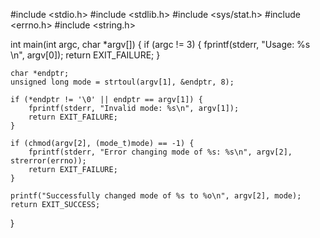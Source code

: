 #include <stdio.h>
#include <stdlib.h>
#include <sys/stat.h>
#include <errno.h>
#include <string.h>

int main(int argc, char *argv[]) {
    if (argc != 3) {
        fprintf(stderr, "Usage: %s <number> <file>\n", argv[0]);
        return EXIT_FAILURE;
    }

    char *endptr;
    unsigned long mode = strtoul(argv[1], &endptr, 8);

    if (*endptr != '\0' || endptr == argv[1]) {
        fprintf(stderr, "Invalid mode: %s\n", argv[1]);
        return EXIT_FAILURE;
    }

    if (chmod(argv[2], (mode_t)mode) == -1) {
        fprintf(stderr, "Error changing mode of %s: %s\n", argv[2], strerror(errno));
        return EXIT_FAILURE;
    }

    printf("Successfully changed mode of %s to %o\n", argv[2], mode);
    return EXIT_SUCCESS;
}
